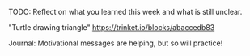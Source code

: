 TODO: Reflect on what you learned this week and what is still unclear.

"Turtle drawing triangle"
https://trinket.io/blocks/abaccedb83

Journal:
Motivational messages are helping, but so will practice! 
